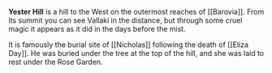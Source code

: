 **Yester Hill** is a hill to the West on the outermost reaches of [[Barovia]]. From its summit you can see Vallaki in the distance, but through some cruel magic it appears as it did in the days before the mist.

It is famously the burial site of [[Nicholas]] following the death of [[Eliza Day]]. He was buried under the tree at the top of the hill, and she was laid to rest under the Rose Garden.